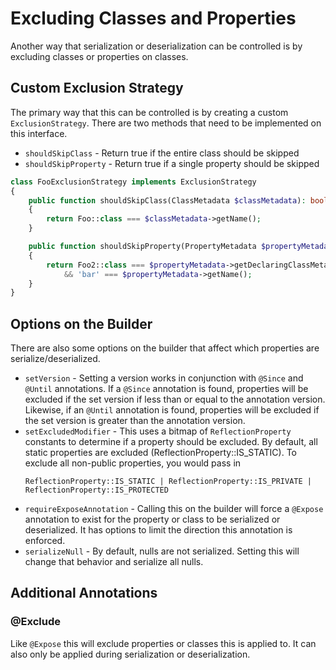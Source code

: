 Excluding Classes and Properties
================================

Another way that serialization or deserialization can be controlled is
by excluding classes or properties on classes.

Custom Exclusion Strategy
-------------------------

The primary way that this can be controlled is by creating a custom
`ExclusionStrategy`.  There are two methods that need to be implemented
on this interface.

* `shouldSkipClass` - Return true if the entire class should be skipped
* `shouldSkipProperty` - Return true if a single property should be skipped

```php
class FooExclusionStrategy implements ExclusionStrategy
{
    public function shouldSkipClass(ClassMetadata $classMetadata): bool
    {
        return Foo::class === $classMetadata->getName();
    }

    public function shouldSkipProperty(PropertyMetadata $propertyMetadata): bool
    {
        return Foo2::class === $propertyMetadata->getDeclaringClassMetadata->getName()
            && 'bar' === $propertyMetadata->getName();
    }
}
```


Options on the Builder
----------------------

There are also some options on the builder that affect which properties
are serialize/deserialized.

* `setVersion` - Setting a version works in conjunction with `@Since` and
  `@Until` annotations.  If a `@Since` annotation is found, properties
  will be excluded if the set version if less than or equal to the
  annotation version. Likewise, if an `@Until` annotation is found,
  properties will be excluded if the set version is greater than the
  annotation version.
* `setExcludedModifier` - This uses a bitmap of `ReflectionProperty`
  constants to determine if a property should be excluded.  By default,
  all static properties are excluded (ReflectionProperty::IS_STATIC).
  To exclude all non-public properties, you would pass in
  ```
  ReflectionProperty::IS_STATIC | ReflectionProperty::IS_PRIVATE | ReflectionProperty::IS_PROTECTED
  ```
* `requireExposeAnnotation` - Calling this on the builder will force
  a `@Expose` annotation to exist for the property or class to be
  serialized or deserialized.  It has options to limit the direction
  this annotation is enforced.
* `serializeNull` - By default, nulls are not serialized.  Setting this
  will change that behavior and serialize all nulls.

Additional Annotations
----------------------

### @Exclude

Like `@Expose` this will exclude properties or classes this is applied
to.  It can also only be applied during serialization or deserialization.

